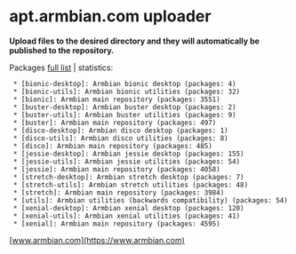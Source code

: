 # apt.armbian.com uploader

**Upload files to the desired directory and they will automatically be published to the repository.**

Packages [full list](content.txt) | statistics:

	 * [bionic-desktop]: Armbian bionic desktop (packages: 4)
	 * [bionic-utils]: Armbian bionic utilities (packages: 32)
	 * [bionic]: Armbian main repository (packages: 3551)
	 * [buster-desktop]: Armbian buster desktop (packages: 2)
	 * [buster-utils]: Armbian buster utilities (packages: 9)
	 * [buster]: Armbian main repository (packages: 497)
	 * [disco-desktop]: Armbian disco desktop (packages: 1)
	 * [disco-utils]: Armbian disco utilities (packages: 8)
	 * [disco]: Armbian main repository (packages: 485)
	 * [jessie-desktop]: Armbian jessie desktop (packages: 155)
	 * [jessie-utils]: Armbian jessie utilities (packages: 54)
	 * [jessie]: Armbian main repository (packages: 4058)
	 * [stretch-desktop]: Armbian stretch desktop (packages: 7)
	 * [stretch-utils]: Armbian stretch utilities (packages: 48)
	 * [stretch]: Armbian main repository (packages: 3984)
	 * [utils]: Armbian utilities (backwards compatibility) (packages: 54)
	 * [xenial-desktop]: Armbian xenial desktop (packages: 120)
	 * [xenial-utils]: Armbian xenial utilities (packages: 41)
	 * [xenial]: Armbian main repository (packages: 4595)

[www.armbian.com](https://www.armbian.com)
